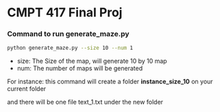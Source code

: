 # CMPT 417 Final Proj

### Command to run generate_maze.py

```bash
python generate_maze.py --size 10 --num 1
```

- size: The Size of the map, will generate 10 by 10 map
- num: The number of maps will be generated

For instance: this command will create a folder **instance_size_10** on your current folder

and there will be one file text_1.txt under the new folder

